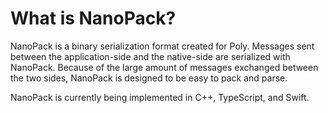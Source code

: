 # What is NanoPack?

NanoPack is a binary serialization format created for Poly.
Messages sent between the application-side and the native-side are serialized with NanoPack.
Because of the large amount of messages exchanged between the two sides, NanoPack is designed to be easy to pack and parse.

NanoPack is currently being implemented in C++, TypeScript, and Swift.
